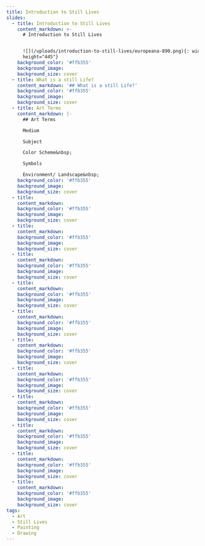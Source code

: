 ```yaml
---
title: Introduction to Still Lives
slides:
  - title: Introduction to Still Lives
    content_markdown: >-
      # Introduction to Still Lives


      ![](/uploads/introduction-to-still-lives/europeana-890.png){: width="890"
      height="445"}
    background_color: '#ffb355'
    background_image:
    background_size: cover
  - title: What is a still Life?
    content_markdown: '## What is a still Life?'
    background_color: '#ffb355'
    background_image:
    background_size: cover
  - title: Art Terms
    content_markdown: |-
      ## Art Terms

      Medium

      Subject

      Color Scheme&nbsp;

      Symbols

      Environment/ Landscape&nbsp;
    background_color: '#ffb355'
    background_image:
    background_size: cover
  - title:
    content_markdown:
    background_color: '#ffb355'
    background_image:
    background_size: cover
  - title:
    content_markdown:
    background_color: '#ffb355'
    background_image:
    background_size: cover
  - title:
    content_markdown:
    background_color: '#ffb355'
    background_image:
    background_size: cover
  - title:
    content_markdown:
    background_color: '#ffb355'
    background_image:
    background_size: cover
  - title:
    content_markdown:
    background_color: '#ffb355'
    background_image:
    background_size: cover
  - title:
    content_markdown:
    background_color: '#ffb355'
    background_image:
    background_size: cover
  - title:
    content_markdown:
    background_color: '#ffb355'
    background_image:
    background_size: cover
  - title:
    content_markdown:
    background_color: '#ffb355'
    background_image:
    background_size: cover
  - title:
    content_markdown:
    background_color: '#ffb355'
    background_image:
    background_size: cover
  - title:
    content_markdown:
    background_color: '#ffb355'
    background_image:
    background_size: cover
  - title:
    content_markdown:
    background_color: '#ffb355'
    background_image:
    background_size: cover
tags:
  - Art
  - Still Lives
  - Painting
  - Drawing
---
```

